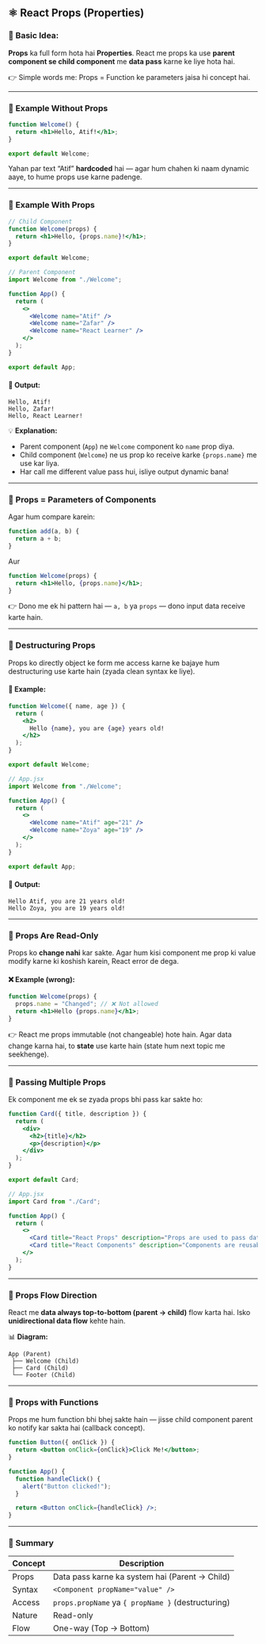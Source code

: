 ## ⚛️ React Props (Properties)

### 🧠 Basic Idea:

**Props** ka full form hota hai **Properties**.
React me props ka use **parent component se child component** me **data pass** karne ke liye hota hai.

👉 Simple words me:
Props = Function ke parameters jaisa hi concept hai.

---

### 🔹 Example Without Props

```jsx
function Welcome() {
  return <h1>Hello, Atif!</h1>;
}

export default Welcome;
```

Yahan par text “Atif” **hardcoded** hai — agar hum chahen ki naam dynamic aaye,
to hume props use karne padenge.

---

### 🔹 Example With Props

```jsx
// Child Component
function Welcome(props) {
  return <h1>Hello, {props.name}!</h1>;
}

export default Welcome;
```

```jsx
// Parent Component
import Welcome from "./Welcome";

function App() {
  return (
    <>
      <Welcome name="Atif" />
      <Welcome name="Zafar" />
      <Welcome name="React Learner" />
    </>
  );
}

export default App;
```

#### 🧩 Output:

```
Hello, Atif!
Hello, Zafar!
Hello, React Learner!
```

💡 **Explanation:**

* Parent component (`App`) ne `Welcome` component ko `name` prop diya.
* Child component (`Welcome`) ne us prop ko receive karke `{props.name}` me use kar liya.
* Har call me different value pass hui, isliye output dynamic bana!

---

### 🧠 Props = Parameters of Components

Agar hum compare karein:

```js
function add(a, b) {
  return a + b;
}
```

Aur

```jsx
function Welcome(props) {
  return <h1>Hello, {props.name}</h1>;
}
```

👉 Dono me ek hi pattern hai —
`a, b` ya `props` — dono input data receive karte hain.

---

### 🔹 Destructuring Props

Props ko directly object ke form me access karne ke bajaye
hum destructuring use karte hain (zyada clean syntax ke liye).

#### 📄 Example:

```jsx
function Welcome({ name, age }) {
  return (
    <h2>
      Hello {name}, you are {age} years old!
    </h2>
  );
}

export default Welcome;
```

```jsx
// App.jsx
import Welcome from "./Welcome";

function App() {
  return (
    <>
      <Welcome name="Atif" age="21" />
      <Welcome name="Zoya" age="19" />
    </>
  );
}

export default App;
```

#### 🧩 Output:

```
Hello Atif, you are 21 years old!
Hello Zoya, you are 19 years old!
```

---

### 🧩 Props Are **Read-Only**

Props ko **change nahi** kar sakte.
Agar hum kisi component me prop ki value modify karne ki koshish karein,
React error de dega.

#### ❌ Example (wrong):

```jsx
function Welcome(props) {
  props.name = "Changed"; // ❌ Not allowed
  return <h1>Hello {props.name}</h1>;
}
```

👉 React me props immutable (not changeable) hote hain.
Agar data change karna hai, to **state** use karte hain (state hum next topic me seekhenge).

---

### 🧱 Passing Multiple Props

Ek component me ek se zyada props bhi pass kar sakte ho:

```jsx
function Card({ title, description }) {
  return (
    <div>
      <h2>{title}</h2>
      <p>{description}</p>
    </div>
  );
}

export default Card;
```

```jsx
// App.jsx
import Card from "./Card";

function App() {
  return (
    <>
      <Card title="React Props" description="Props are used to pass data between components." />
      <Card title="React Components" description="Components are reusable UI blocks." />
    </>
  );
}
```

---

### 🧠 Props Flow Direction

React me **data always top-to-bottom (parent → child)** flow karta hai.
Isko **unidirectional data flow** kehte hain.

📊 **Diagram:**

```
App (Parent)
 ├── Welcome (Child)
 ├── Card (Child)
 └── Footer (Child)
```

---

### 🧩 Props with Functions

Props me hum function bhi bhej sakte hain —
jisse child component parent ko notify kar sakta hai (callback concept).

```jsx
function Button({ onClick }) {
  return <button onClick={onClick}>Click Me!</button>;
}

function App() {
  function handleClick() {
    alert("Button clicked!");
  }

  return <Button onClick={handleClick} />;
}
```

---

### 🏁 Summary

| Concept | Description                                        |
| ------- | -------------------------------------------------- |
| Props   | Data pass karne ka system hai (Parent → Child)     |
| Syntax  | `<Component propName="value" />`                   |
| Access  | `props.propName` ya `{ propName }` (destructuring) |
| Nature  | Read-only                                          |
| Flow    | One-way (Top → Bottom)                             |